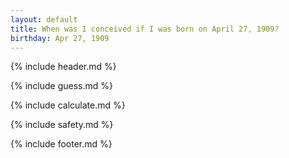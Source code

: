 ```yaml
---
layout: default
title: When was I conceived if I was born on April 27, 1909?
birthday: Apr 27, 1909
---
```


{% include header.md %}

{% include guess.md %}

{% include calculate.md %}

{% include safety.md %}

{% include footer.md %}



